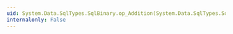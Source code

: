 ```yaml
---
uid: System.Data.SqlTypes.SqlBinary.op_Addition(System.Data.SqlTypes.SqlBinary,System.Data.SqlTypes.SqlBinary)
internalonly: False
---
```

